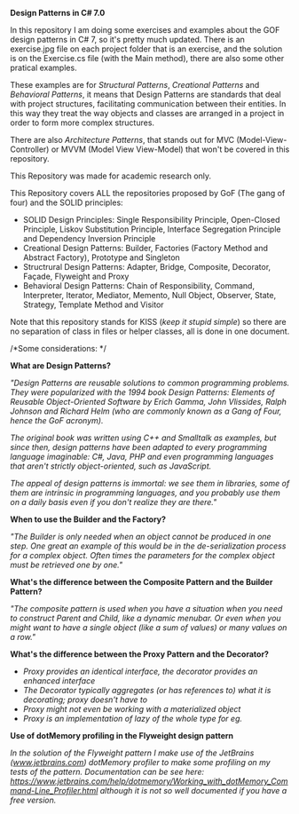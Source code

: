 <b>Design Patterns in C# 7.0</b>


In this repository I am doing some exercises and examples about the GOF design patterns in C# 7, so it's pretty much updated. There is an exercise.jpg file on each project folder that is an exercise, and the solution is on the Exercise.cs file (with the Main method), there are also some other pratical examples.

These examples are for <i>Structural Patterns</i>, <i>Creational Patterns</i> and <i>Behavioral Patterns</i>, it means that Design Patterns are standards that deal with project structures, facilitating communication between their entities. In this way they treat the way objects and classes are arranged in a project in order to form more complex structures.

There are also <i>Architecture Patterns</i>, that stands out for MVC (Model-View-Controller) or MVVM (Model View View-Model) that won't be covered in this repository.

This Repository was made for academic research only.

This Repository covers ALL the repositories proposed by GoF (The gang of four) and the SOLID principles:

<ul>
<li>SOLID Design Principles: Single Responsibility Principle, Open-Closed Principle, Liskov Substitution Principle, Interface Segregation Principle and Dependency Inversion Principle</li>
<li>Creational Design Patterns: Builder, Factories (Factory Method and Abstract Factory), Prototype and Singleton</li>
<li>Structrural Design Patterns: Adapter, Bridge, Composite, Decorator, Façade, Flyweight and Proxy</li>
<li>Behavioral Design Patterns: Chain of Responsibility, Command, Interpreter, Iterator, Mediator, Memento, Null Object, Observer, State, Strategy, Template Method and Visitor</li>
</ul>


Note that this repository stands for KISS (<i>keep it stupid simple</i>) so there are no separation of class in files or helper classes, all is done in one document.

/*Some considerations: */

<b>What are Design Patterns?</b>

<i>"Design Patterns are reusable solutions to common programming problems. They were popularized with the 1994 book Design Patterns: Elements of Reusable
Object-Oriented Software by Erich Gamma, John Vlissides, Ralph Johnson and Richard Helm (who are commonly known as a Gang of Four, hence the GoF acronym).

The original book was written using C++ and Smalltalk as examples, but since then, design patterns have been adapted to every programming language imaginable: C#, Java, PHP and even programming languages that aren't strictly object-oriented, such as JavaScript.

The appeal of design patterns is immortal: we see them in libraries, some of them are intrinsic in programming languages, and you probably use them on a daily basis even if you don't realize they are there."</i>

<b>When to use the Builder and the Factory?</b>

 <i>"The Builder is only needed when an object cannot be produced in one step. One great an example of this would be in the de-serialization process for a complex object. Often times the parameters for the complex object must be retrieved one by one."</i>
 
<b>What's the difference between the Composite Pattern and the Builder Pattern?</b>
 
 <i>"The composite pattern is used when you have a situation when you need to construct Parent and Child, like a dynamic menubar. Or even when you might want to have a single object (like a sum of values) or many values on a row."</i>
 
 <b>What's the difference between the Proxy Pattern and the Decorator?</b>
 
 <i>
 <ul>
 <li>Proxy provides an identical interface, the decorator provides an enhanced interface</li>
 <li>The Decorator typically aggregates (or has references to) what it is decorating; proxy doesn't have to </li>
 <li>Proxy might not even be working with a materialized object</li>
 <li>Proxy is an implementation of lazy of the whole type for eg.</li>

 </ul>
 </i>
 
 <b>Use of dotMemory profiling in the Flyweight design pattern</b>
 
 <i>In the solution of the Flyweight pattern I make use of the JetBrains (www.jetbrains.com) dotMemory profiler to make some profiling on my tests of the pattern. Documentation can be see here: https://www.jetbrains.com/help/dotmemory/Working_with_dotMemory_Command-Line_Profiler.html although it is not so well documented if you have a free version.</i>